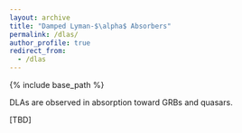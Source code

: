 ```yaml
---
layout: archive
title: "Damped Lyman-$\alpha$ Absorbers"
permalink: /dlas/
author_profile: true
redirect_from:
  - /dlas
---
```


{% include base_path %}

DLAs are observed in absorption toward GRBs and quasars.

[TBD]

